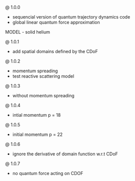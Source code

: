 @ 1.0.0 
 - sequencial version of quantum trajectory dynamics code 
 - global linear quantum force approximation 
 
 MODEL -  solid helium 

@ 1.0.1 

 - add spatial domains defined by the CDoF 

@ 1.0.2 

 - momentum spreading 
 - test reactive scattering model 

@ 1.0.3 
 
 - without momentum spreading  

@ 1.0.4 
 - intial momentum p = 18 

@ 1.0.5 
 - initial momentum p = 22 

@ 1.0.6 
 - ignore the derivative of domain function w.r.t CDoF  

@ 1.0.7 
 - no quantum force acting on CDOF 
